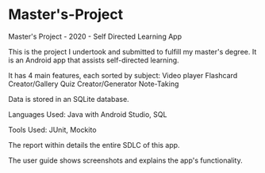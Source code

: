 # Master's-Project
Master's Project - 2020 - Self Directed Learning App

This is the project I undertook and submitted to fulfill my master's degree. It is an Android app that assists self-directed learning.

It has 4 main features, each sorted by subject: 
                                          Video player
                                          Flashcard Creator/Gallery
                                          Quiz Creator/Generator
                                          Note-Taking

Data is stored in an SQLite database.
                                          
Languages Used: Java with Android Studio, SQL

Tools Used: JUnit, Mockito
              

The report within details the entire SDLC of this app.

The user guide shows screenshots and explains the app's functionality.
